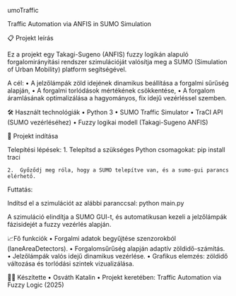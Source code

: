 umoTraffic

Traffic Automation via ANFIS in SUMO Simulation

📋 Projekt leírás

Ez a projekt egy Takagi-Sugeno (ANFIS) fuzzy logikán alapuló forgalomirányítási rendszer szimulációját valósítja meg a SUMO (Simulation of Urban Mobility) platform segítségével.

A cél:
	•	A jelzőlámpák zöld idejének dinamikus beállítása a forgalmi sűrűség alapján,
	•	A forgalmi torlódások mértékének csökkentése,
	•	A forgalom áramlásának optimalizálása a hagyományos, fix idejű vezérléssel szemben.

🛠️ Használt technológiák
	•	Python 3
	•	SUMO Traffic Simulator
	•	TraCI API (SUMO vezérléséhez)
	•	Fuzzy logikai modell (Takagi-Sugeno ANFIS)

🚀 Projekt indítása

Telepítési lépések:
	1.	Telepítsd a szükséges Python csomagokat:
     pip install traci

	2.	Győződj meg róla, hogy a SUMO telepítve van, és a sumo-gui parancs elérhető.

Futtatás:

Indítsd el a szimulációt az alábbi paranccsal:
         python main.py

A szimuláció elindítja a SUMO GUI-t, és automatikusan kezeli a jelzőlámpák fázisidejét a fuzzy vezérlés alapján.

📈Fő funkciók
	•	Forgalmi adatok begyűjtése szenzorokból (laneAreaDetectors).
	•	Forgalomsűrűség alapján adaptív zöldidő-számítás.
	•	Jelzőlámpák valós idejű dinamikus vezérlése.
	•	Grafikus elemzés: zöldidő változása és torlódási szintek vizualizálása.

👨‍💻 Készítette
	•	Osváth Katalin
	•	Projekt keretében: Traffic Automation via Fuzzy Logic (2025)

